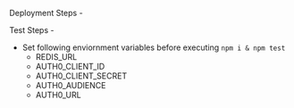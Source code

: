 Deployment Steps - 


Test Steps - 
  - Set following enviornment variables before executing `npm i & npm test`
    - REDIS_URL
    - AUTH0_CLIENT_ID
    - AUTH0_CLIENT_SECRET
    - AUTH0_AUDIENCE
    - AUTH0_URL
